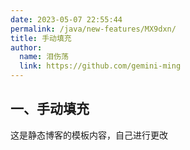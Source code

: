 ```yaml
---
date: 2023-05-07 22:55:44
permalink: /java/new-features/MX9dxn/
title: 手动填充
author: 
  name: 泪伤荡
  link: https://github.com/gemini-ming
---
```

## 一、手动填充

这是静态博客的模板内容，自己进行更改
